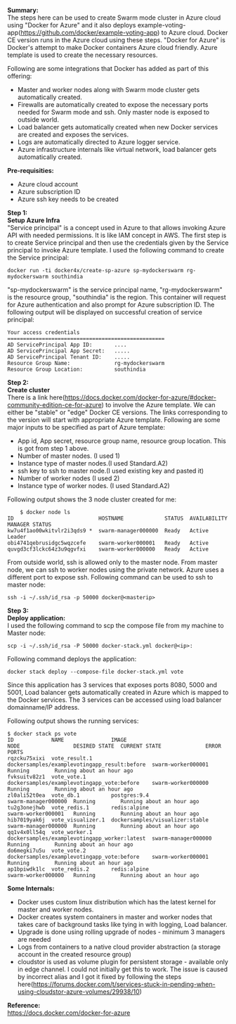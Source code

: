 **Summary:**  
The steps here can be used to create Swarm mode cluster in Azure cloud using "Docker for Azure" and it also deploys example-voting-app(https://github.com/docker/example-voting-app) to Azure cloud. Docker CE version runs in the Azure cloud using these steps. 
"Docker for Azure" is Docker's attempt to make Docker containers Azure cloud friendly. Azure template is used to create the necessary resources. 

Following are some integrations that Docker has added as part of this offering:

 - Master and worker nodes along with Swarm mode cluster gets automatically created.
 - Firewalls are automatically created to expose the necessary ports needed for Swarm mode and ssh. Only master node is exposed to outside world. 
 - Load balancer gets automatically created when new Docker services are created and exposes the services. 
 - Logs are automatically directed to Azure logger service.
 - Azure infrastructure internals like virtual network, load balancer gets automatically created. 

**Pre-requisities:**
 - Azure cloud account 
 - Azure subscription ID
 - Azure ssh key needs to be created

**Step 1:**  
**Setup Azure Infra**  
"Service principal" is a concept used in Azure to that allows invoking Azure API with needed permissions. It is like IAM concept in AWS. The first step is to create Service principal and then use the credentials given by the Service principal to invoke Azure template. 
I used the following command to create the Service principal:

    docker run -ti docker4x/create-sp-azure sp-mydockerswarm rg-mydockerswarm southindia

"sp-mydockerswarm" is the service principal name, "rg-mydockerswarm" is the resource group, "southindia" is the region. This container will request for Azure authentication and also prompt for Azure subscription ID. 
The following output will be displayed on successful creation of service principal:  

    Your access credentials ==================================================
    AD ServicePrincipal App ID:       ....
    AD ServicePrincipal App Secret:   .....
    AD ServicePrincipal Tenant ID:    .....
    Resource Group Name:              rg-mydockerswarm
    Resource Group Location:          southindia

**Step 2:**  
**Create cluster**  
There is a link here(https://docs.docker.com/docker-for-azure/#docker-community-edition-ce-for-azure) to involve the Azure template. We can either be "stable" or "edge" Docker CE versions. The links corresponding to the version will start with appropriate Azure template. 
Following are some major inputs to be specified as part of Azure template:

 - App id, App secret, resource group name, resource group location. This is got from step 1 above. 
 - Number of master nodes. (I used 1)
 - Instance type of master nodes.(I used Standard.A2)
 - ssh key to ssh to master node.(I used existing key and pasted it)
 - Number of worker nodes (I used 2)
 - Instance type of worker nodes. (I used Standard.A2)

Following output shows the 3 node cluster created for me:

        $ docker node ls
    ID                           HOSTNAME             STATUS  AVAILABILITY  MANAGER STATUS
    kw7u4f1ao00wkitvlr2i3qds9 *  swarm-manager000000  Ready   Active        Leader
    obi4741qebrusidgc5wqzcefe    swarm-worker000001   Ready   Active        
    quvgd3cf3lckc64z3u9qgvfxi    swarm-worker000000   Ready   Active 

From outside world, ssh is allowed only to the master node. From master node, we can ssh to worker nodes using the private network. 
Azure uses a different port to expose ssh. Following command can be used to ssh to master node:

    ssh -i ~/.ssh/id_rsa -p 50000 docker@<masterip>
   
**Step 3:**  
**Deploy application:**  
I used the following command to scp the compose file from my machine to Master node:

    scp -i ~/.ssh/id_rsa -P 50000 docker-stack.yml docker@<ip>:

Following command deploys the application:

    docker stack deploy --compose-file docker-stack.yml vote

Since this application has 3 services that exposes ports 8080, 5000 and 5001, Load balancer gets automatically created in Azure which is mapped to the Docker services. The 3 services can be accessed using load balancer domainname/IP address.

Following output shows the running services:

    $ docker stack ps vote
    ID            NAME               IMAGE                                         NODE                 DESIRED STATE  CURRENT STATE              ERROR  PORTS
    rqzcku75xixi  vote_result.1      dockersamples/examplevotingapp_result:before  swarm-worker000001   Running        Running about an hour ago         
    fvksuitv82z1  vote_vote.1        dockersamples/examplevotingapp_vote:before    swarm-worker000000   Running        Running about an hour ago         
    zl0ali52t0ea  vote_db.1          postgres:9.4                                  swarm-manager000000  Running        Running about an hour ago         
    tu2g3onejhwb  vote_redis.1       redis:alpine                                  swarm-worker000001   Running        Running about an hour ago         
    hib7019yak6j  vote_visualizer.1  dockersamples/visualizer:stable               swarm-manager000000  Running        Running about an hour ago         
    qq1v4x0ll54q  vote_worker.1      dockersamples/examplevotingapp_worker:latest  swarm-manager000000  Running        Running about an hour ago         
    do6megki7u5u  vote_vote.2        dockersamples/examplevotingapp_vote:before    swarm-worker000001   Running        Running about an hour ago         
    ap1bpiwdk1lc  vote_redis.2       redis:alpine                                  swarm-worker000000   Running        Running about an hour ago        


**Some Internals:**  

 - Docker uses custom linux distribution which has the latest kernel for master and worker nodes.
 - Docker creates system containers in master and worker nodes that takes care of background tasks like tying in with logging, Load balancer. 
 - Upgrade is done using rolling upgrade of nodes - minimum 3 managers are needed
 - Logs from containers to a native cloud provider abstraction (a storage account in the created resource group)
 - cloudstor is used as volume plugin for persistent storage - available only in edge channel. I could not initially get this to work. The issue is caused by incorrect alias and I got it fixed by following the steps here(https://forums.docker.com/t/services-stuck-in-pending-when-using-cloudstor-azure-volumes/29938/10) 

**Reference:**  
https://docs.docker.com/docker-for-azure
